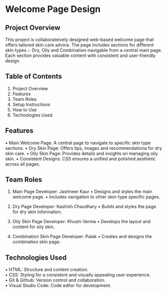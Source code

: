 # Welcome Page Design

## Project Overview
This project is collaborateively designed web-based welcome page that offers tailored skin care advice. The page includes sections for different skin types :- Dry, Oily and Combination-navigable from a central main page. Each section provides valuable content with consistent and user-friendly design.

## Table of Contents
1. Project Overview
2. Features
3. Team Roles
4. Setup Instructions
5. How to Use
6. Technologies Used


## Features
• Main Welcome Page: A central page to navigate to specific skin type sections.
• Dry Skin Page: Offers tips, images and recommendationa for dry skin care.
• Oily Skin Page: Provides details and insights on managing oily skin.
• Consistent Designs: CSS ensures a unified and polished aesthetic across all pages.

## Team Roles
1. Main Page Developer: Jashneer Kaur
   • Designs and styles the main welcome page.
   • Includes navigation to other skin-type specific pages.
   <br>

2. Dry Page Developer: Kashish Chaudhary
   • Builds and styles the page for dry skin information.
   <br>

4. Oily Skin Page Developer: Khushi Verma
   • Develops the layout and content for oily skin.
   <br>

6. Combination Skin Page Developer: Palak
   • Creates and designs the combination skin page.

## Technologies Used
• HTML: Structure and content creation.
<br>
• CSS: Styling for a consistent and visually appealing user experience.
<br>
• Git & Github: Version control and collaboration.
<br>
• Visual Studio Code: Code editor for development.



   
